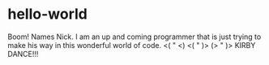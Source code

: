 # hello-world

Boom! Names Nick.
I am an up and coming programmer that is just trying to make his way in this wonderful world of code.
<( " <)   <( " )>   (> " )>   KIRBY DANCE!!!
